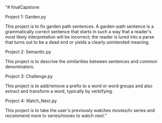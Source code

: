 "# finalCapstone

Project 1: Garden.py

This project is to fix garden path sentences. A garden-path sentence is a grammatically correct sentence that starts in such a way that a reader's most likely interpretation will be incorrect; the reader is lured into a parse that turns out to be a dead end or yields a clearly unintended meaning.

Project 2: Semantic.py

This project is to descrive the similarities between sentences and common denominators.

Project 3: Challenge.py

This project is to add/remove a prefix to a word or word groups and also extract and transform a word, typically by verbifying.

Project 4: Watch_Next.py

This project is to take the user's previously watches movies/tv series and recommend more tv series/moves to watch next."
